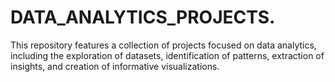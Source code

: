 # DATA_ANALYTICS_PROJECTS.
This repository features a collection of projects focused on data analytics,  including the exploration of datasets, identification of patterns, extraction of insights, and creation of informative visualizations. 
